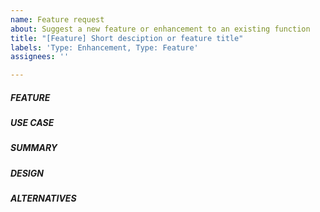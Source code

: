 ```yaml
---
name: Feature request
about: Suggest a new feature or enhancement to an existing function
title: "[Feature] Short desciption or feature title"
labels: 'Type: Enhancement, Type: Feature'
assignees: ''

---
```


<!--- Verify first that your feature was not already discussed on
      [GitHub}(https://github.com/ansible-collections/ibm_zos_core/issues).
-->
<!--- Complete sections below as described. -->

##### FEATURE
<!--- If applicable, the name of the module, plugin, task or new feature the
      request should be added to.
      Example:
        - Collection ibm_zos_core could benefit with a module
          (zos_chksum) that can....
        - Module zos_data_set could benefit from an option `dynamic_extents`
          that can....
-->

##### USE CASE
<!-- Is your feature request related to a problem? Describe the use case:
     - Who is the persona? System programmer, system admin, devOps, etc
     - What does the user want to do? Manage resource XYZ, submit ABC, etc
     - The user's goal: Automate the daily task that such that XYZ ....
     - The steps the user takes to accomplish a particular task:
        1. User logs in to...
        2. User copies ....
        3. User edits ...
        4. User submits...
-->

##### SUMMARY
<!--- Describe the new feature/improvement briefly below. -->

##### DESIGN
<!---  Share any implementations, designs, snippets or playbooks you have for
       this feature.
-->

##### ALTERNATIVES
<!--- A clear and concise description of any alternative solutions or
     features you've considered.
-->

